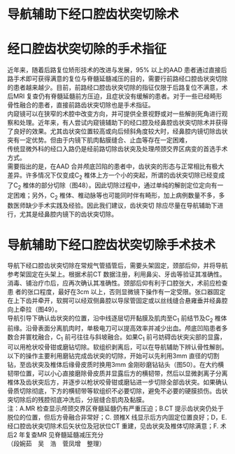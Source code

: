 # 导航辅助下经口腔齿状突切除术  
#  经口腔齿状突切除的手术指征  
近年来，随着后路复位矫形技术的改进与发展，$95\%$ 以上的AAD 患者通过直接后路手术即可获得满意的复位与脊髓延髓减压的目的，需要行前路经口腔齿状突切除的患者越来越少。目前，前路经口腔齿状突切除的指征仅限于后路复位不满意，术后MRI 复查仍有脊髓延髓前方压迫，且症状没有缓解的患者。对于一些已经畸形骨性融合的患者，直接前路齿状突切除也是手术指征。  
内窥镜可以在狭窄的术腔中改变方向，并可提供全景视野或对一些解剖死角进行观察和处理。近年来，有人尝试内窥镜辅助下的经口腔及经鼻腔齿状突切除术并获得了良好的效果。尤其齿状突位置较高或向后倾斜角度较大时，经鼻腔内镜切除齿状突有一定优势。但由于内镜下肌肉黏膜缝合、止血等存在一定困难，  
传统显微外科的经口入路仍是经前路切除齿状突及处理颅颈交界区病变的首选手术方式。  
需要指出的是，在AAD 合并颅底凹陷的患者中，齿状突的形态与正常相比有极大差异。许多情况下仅变成$\mathrm{C}_{2}$ 椎体上方一个小的突起，所谓的齿状突切除已经变成了$\mathrm{C}_{2}$ 椎体的部分切除（图48）。因此切除过程中，通过单纯的解剖定位定向有一定困难；另外，$\mathrm{C}_{2}$ 椎体、椎动脉等也可能同时伴有畸形，加上病例数量不多，多数医师缺少手术实践及经验。因此我们建议，齿状突切 除应尽量在导航辅助下进行，尤其是经鼻腔内镜下的齿状突切除。  
#  导航辅助下经口腔齿状突切除手术技术  
导航下经口腔齿状突切除在常规气管插管后，需要头架固定，颈部后仰，并将导航参考架固定在头架上。根据术前CT 数据注册，利用鼻尖、牙齿等验证其准确性。消毒、铺治疗巾后，应再次确认其准确性。颈部后仰有利于口腔张大，术前应检查患 者的张口程度，最好在3cm 以上，否则显微镜下操作有一定受限。张口器固定在上下齿并牵开，软腭可以经双侧鼻腔以导尿管固定或以丝线缝合悬雍垂并经鼻腔向上牵拉（图49）。  
导航引导下确认齿状突的位置，沿中线逐层切开黏膜及肌肉至$\mathrm{C}_{1}$ 前结节及$\mathrm{C}_{2}$ 椎体前缘。沿骨表面分离肌肉时，单极电刀可以提高效率并减少出血。颅底凹陷患者多数合并寰枕融合，$\mathrm{C}_{1}$ 前弓往往与斜坡融合。如果$\mathrm{C}_{1}$ 前弓妨碍齿状突尖部的显露，可以用枪状咬骨钳或磨钻切除。软组织剥离后，可以在导航辅助下辨认骨性解剖。以下的操作主要利用磨钻完成齿状突的切除，开始可以先利用$3\mathrm{mm}$ 直径的切割钻，至齿状突及椎体后缘骨皮质时换用$3\mathrm{mm}$ 金刚砂磨钻钻头（图50）。在大约横韧带位置，可以小心直接磨除骨皮质并显露后方的横韧带，然后以显微剥离子分离椎体及齿状突后方，并逐步以枪状咬骨钳或磨钻进一步切除全部齿状突。如果确认骨质切除彻底，下方的横韧带等软组织不必要切除，避免不必要的硬膜损伤。齿状突切除后的残腔彻底冲洗后，分层缝合肌肉及黏膜。  
注：A.MR 检查显示颅颈交界区脊髓延髓仍有严重压迫；B.CT 提示齿状突仍处于脱位的位置，但后方骨融合非常好；C. 颈椎X 线显示后方内固定位置良好；D，E. 经口腔齿状突切除术后矢状位及冠状位CT 重建，见齿状突及椎体切除满意；F. 术后2 年复查MR 见脊髓延髓减压充分  
（段婉茹　吴　浩　菅凤增　整理）  